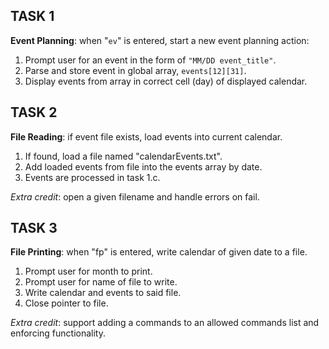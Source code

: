 ## TASK 1
**Event Planning**: when "`ev`" is entered, start a new event planning action:

1. Prompt user for an event in the form of `"MM/DD event_title"`.
2. Parse and store event in global array, `events[12][31]`.
3. Display events from array in correct cell (day) of displayed calendar.

## TASK 2
**File Reading**: if event file exists, load events into current calendar.

1. If found, load a file named "calendarEvents.txt".
2. Add loaded events from file into the events array by date.
3. Events are processed in task 1.c.

*Extra credit*: open a given filename and handle errors on fail.

## TASK 3
**File Printing**: when "fp" is entered, write calendar of given date to a file.

1. Prompt user for month to print.
2. Prompt user for name of file to write.
3. Write calendar and events to said file.
4. Close pointer to file.

*Extra credit*: support adding a commands to an allowed commands list and enforcing functionality.